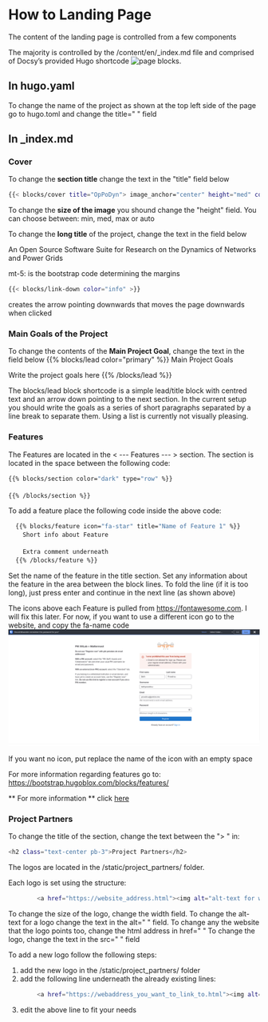 # How to Landing Page

The content of the landing page is controlled from a few components

The majority is controlled by the /content/en/_index.md file and comprised of Docsy’s provided Hugo shortcode
![page blocks](https://www.docsy.dev/docs/adding-content/shortcodes/#shortcode-blocks).

## In hugo.yaml
To change the name of the project as shown at the top left side of the page go to hugo.toml and change the title=" " field


## In _index.md

### Cover
To change the **section title** change the text in the "title" field below
``` sh
{{< blocks/cover title="OpPoDyn"> image_anchor="center" height="med" color="primary" }}

```

To change the **size of the image** you shound change the "height" field. You can choose between: min, med, max or auto

To change the **long title** of the project, change the text in the field below
 <!-- Long title of the Project -->
  <p class="lead mt-5"> 
    An Open Source Software Suite for Research on the Dynamics of Networks and Power Grids
  </p>

  mt-5: is the bootstrap code determining the margins

``` sh
{{< blocks/link-down color="info" >}}
```
creates the arrow pointing downwards that moves the page downwards when clicked

### Main Goals of the Project
To change the contents of the **Main Project Goal**, change the text in the field below
{{% blocks/lead color="primary" %}}
  Main Project Goals

  Write the project goals here
{{% /blocks/lead %}}

The blocks/lead block shortcode is a simple lead/title block with centred text and an arrow down pointing to the next
section. In the current setup you should write the goals as a series of short paragraphs separated by a line break to
separate them. Using a list is currently not visually pleasing.


### Features

The Features are located in the < --- Features --- > section. The section is located in the space
between the following code:

``` sh
{{% blocks/section color="dark" type="row" %}}

{{% /blocks/section %}}
```

To add a feature place the following code inside the above code:
``` sh
  {{% blocks/feature icon="fa-star" title="Name of Feature 1" %}}
    Short info about Feature

    Extra comment underneath
  {{% /blocks/feature %}}
```

Set the name of the feature in the title section. Set any information about the feature in the area between the block
lines.
To fold the line (if it is too long), just press enter and continue in the next line (as shown above)

The icons above each Feature is pulled from https://fontawesome.com. I will fix this later. For now, if you want to use
a different icon go to the website, and copy the fa-name code ![start icon](.README/how-to-guides/images/star-icon.png)

If you want no icon, put replace the name of the icon with an empty space

For more information regarding features go to: https://bootstrap.hugoblox.com/blocks/features/

** For more information ** click [here](https://www.docsy.dev/docs/adding-content/shortcodes/#shortcode-blocks)


### Project Partners

To change the title of the section, change the text  between the "> </h2>" in:
``` sh
<h2 class="text-center pb-3">Project Partners</h2>
```

The logos are located in the /static/project_partners/ folder.

Each logo is set using the structure: 
``` sh
		<a href="https://website_address.html"><img alt="alt-text for when the image is not loaded" width="number px" src="project_partners/image_name" style="margin-right: 8em" /></a>
```

To change the size of the logo, change the width field.
To change the alt-text for a logo change the text in the alt=" " field.
To change any the website that the logo points too, change the html address in href=" "
To change the logo, change the text in the src=" " field 

To add a new logo follow the following steps:
1. add the new logo in the /static/project_partners/ folder
2. add the following line underneath the already existing lines:
``` sh
		<a href="https://webaddress_you_want_to_link_to.html"><img alt="BMWK Logo" width="200" src="project_partners/bmwk_logo_en.svg" style="margin-right: 8m" /></a>
```
3. edit the above line to fit your needs
